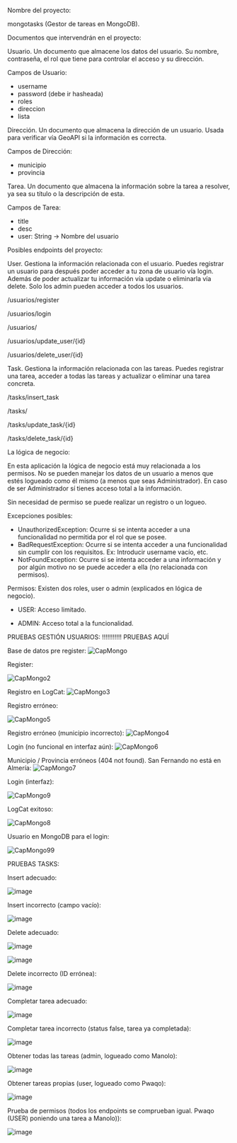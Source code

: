 Nombre del proyecto: 

mongotasks (Gestor de tareas en MongoDB).


Documentos que intervendrán en el proyecto:

Usuario. Un documento que almacene los datos del usuario. Su nombre, contraseña, el rol que tiene para controlar el acceso y su dirección.

Campos de Usuario: 
- username
- password (debe ir hasheada)
- roles
- direccion
- lista<Tarea>

Dirección. Un documento que almacena la dirección de un usuario. Usada para verificar vía GeoAPI si la información es correcta.

Campos de Dirección:
- municipio
- provincia

Tarea. Un documento que almacena la información sobre la tarea a resolver, ya sea su título o la descripción de esta. 

Campos de Tarea:
- title
- desc
- user: String -> Nombre del usuario


Posibles endpoints del proyecto:

User. Gestiona la información relacionada con el usuario. Puedes registrar un usuario para después poder acceder a tu zona de usuario vía login. Además de poder actualizar tu información vía update o eliminarla vía delete. Solo los admin pueden acceder a todos los usuarios.

/usuarios/register 

/usuarios/login

/usuarios/

/usuarios/update_user/{id}

/usuarios/delete_user/{id}

Task. Gestiona la información relacionada con las tareas. Puedes registrar una tarea, acceder a todas las tareas y actualizar o eliminar una tarea concreta.

/tasks/insert_task

/tasks/

/tasks/update_task/{id}

/tasks/delete_task/{id}

La lógica de negocio:

En esta aplicación la lógica de negocio está muy relacionada a los permisos. No se pueden manejar los datos de un usuario a menos que estés logueado como él mismo (a menos que seas Administrador). En caso de ser Administrador sí tienes acceso total a la información. 

Sin necesidad de permiso se puede realizar un registro o un logueo.

Excepciones posibles:

- UnauthorizedException: Ocurre si se intenta acceder a una funcionalidad no permitida por el rol que se posee.
- BadRequestException: Ocurre si se intenta acceder a una funcionalidad sin cumplir con los requisitos. Ex: Introducir username vacío, etc.
- NotFoundException: Ocurre si se intenta acceder a una información y por algún motivo no se puede acceder a ella (no relacionada con permisos).

Permisos:
Existen dos roles, user o admin (explicados en lógica de negocio).

- USER: Acceso limitado. 

- ADMIN: Acceso total a la funcionalidad.


PRUEBAS GESTIÓN USUARIOS: !!!!!!!!!!! PRUEBAS AQUÍ

Base de datos pre register:
![CapMongo](https://github.com/user-attachments/assets/96024f1c-35b7-47c7-9e9d-52e8acd62690)


Register:

![CapMongo2](https://github.com/user-attachments/assets/d6b9a2c6-e023-4840-bbc3-d922d52d25c8)


Registro en LogCat:
![CapMongo3](https://github.com/user-attachments/assets/8a99977a-83e7-469b-aaf1-e9d3829f2bf7)

Registro erróneo:

![CapMongo5](https://github.com/user-attachments/assets/361e9ca2-4d2f-4ff9-aecf-58e210d89554)

Registro erróneo (municipio incorrecto):
![CapMongo4](https://github.com/user-attachments/assets/a4dbec8d-1886-42ac-b81b-0ab0ec9d8969)


Login (no funcional en interfaz aún):
![CapMongo6](https://github.com/user-attachments/assets/2525e572-5838-4574-bd21-5c16106a4ac0)


Municipio / Provincia erróneos (404 not found). San Fernando no está en Almería:
![CapMongo7](https://github.com/user-attachments/assets/89180d38-6ed3-4204-abd8-e405c4e8c22f)

Login (interfaz):

![CapMongo9](https://github.com/user-attachments/assets/1655ec8b-ce11-4c24-a50b-c76b096f0de5)


LogCat exitoso:


![CapMongo8](https://github.com/user-attachments/assets/d97097ae-6fb1-4faa-a6c7-d9af95caef14)


Usuario en MongoDB para el login:

![CapMongo99](https://github.com/user-attachments/assets/e076904d-0008-4c61-a987-5b0fa45aefbc)


PRUEBAS TASKS:

Insert adecuado:

![image](https://github.com/user-attachments/assets/3f458447-a18f-4ead-9628-1329cbd1d5d6)

Insert incorrecto (campo vacío):

![image](https://github.com/user-attachments/assets/cbc004a1-a8f5-4337-b345-aaa3543cd810)

Delete adecuado:

![image](https://github.com/user-attachments/assets/b0eb7e05-b3c1-4815-b134-0bbeb803b335)


![image](https://github.com/user-attachments/assets/1f8dd18d-c43d-42c5-b849-0d0ff859a943)


Delete incorrecto (ID errónea):

![image](https://github.com/user-attachments/assets/43dc8950-bbd5-465d-9a81-a4c92c82b3e2)

Completar tarea adecuado:

![image](https://github.com/user-attachments/assets/f20f313a-5af8-4aaa-84b2-9de0097f0af4)


Completar tarea incorrecto (status false, tarea ya completada):

![image](https://github.com/user-attachments/assets/f71060e3-a07f-4752-8f07-18c5dd8e1e1a)

Obtener todas las tareas (admin, logueado como Manolo):

![image](https://github.com/user-attachments/assets/e80e9972-18c7-4362-9576-88979e1ba2c0)

Obtener tareas propias (user, logueado como Pwaqo):

![image](https://github.com/user-attachments/assets/26f53498-f8c0-4f15-a54e-f16c609a671c)


Prueba de permisos (todos los endpoints se comprueban igual. Pwaqo (USER) poniendo una tarea a Manolo)):

![image](https://github.com/user-attachments/assets/e9e1599c-cbad-463d-804a-ea6532bd37fb)
